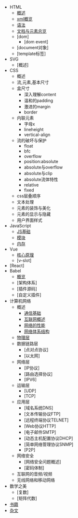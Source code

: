 - HTML
  - [概述](./docs/html/html_summary.md)
  - [xml概览](./docs/html/xml.md)
  - [语法](./docs/html/html_syntax.md)
  - [文档与元素总览](./docs/html/html_element.md)
  - [dom]
    - [dom event]
  - [document对象]
  - [template标签]
- SVG
  - [概述]
- CSS
  - 概述
  - 流,元素,基本尺寸
  - 盒尺寸
    - 深入理解content
    - 温和的padding
    - 激进的margin
    - border
  - 内联元素
    - 字母x
    - lineheight
    - vertical-align
  - 流的破坏与保护
    - float
    - bfc
    - overflow
    - position:absolute
    - absolute与overflow
    - absolute与clip
    - absolute流体特性
    - relative
    - fixed
  - css层叠顺序
  - 文本处理
  - 元素的装饰与美化
  - 元素的显示与隐藏
  - 用户界面样式
- JavaScript
  - [JS基础](./docs/javascript/base.md)
  - [模块](./docs/javascript/module.md)
  - [内存](./docs/javascript/memory.md)
- Vue
  - [核心原理](./docs/vue/core.md)
  - [v-slot]
- [React]
- Babel
  - [概览](./docs/babel/babel_summary.md)
  - [架构体系]
  - [插件源码]
  - [自定义插件]
- 计算机网络
  - 概述
    - [通信基础](./docs/network/summary/communication_foundation.md)
    - [互联网概述](./docs/network/summary/internet.md)
    - [网络的性能](./docs/network/summary/performance.md)
    - [网络体系结构](./docs/network/summary/structure.md)
  - [物理层](./docs/network/physical-layer.md)
  - 数据链路层
    - [点对点协议]
    - [以太网]
  - 网络层
    - [IP协议]
    - [路由选择协议]
    - [IPV6]
  - 运输层
    - [UDP]
    - [TCP]
  - 应用层
    - [域名系统DNS]
    - [文本传输协议FTP]
    - [远程终端协议TELNET]
    - [Web协议HTTP]
    - [电子邮件SMTP]
    - [动态主机配置协议DHCP]
    - [简单网络管理协议SNMP]
    - [P2P]
  - 网络安全
    - [网络安全问题概述]
    - [密码体制]
  - 互联网的音频/视频
  - 无线网络和移动网络
- 数学之美
  - [复数]
  - [矩阵代数]
- [书籍](./docs/books.md)
- [杂文](./docs/essay.md)